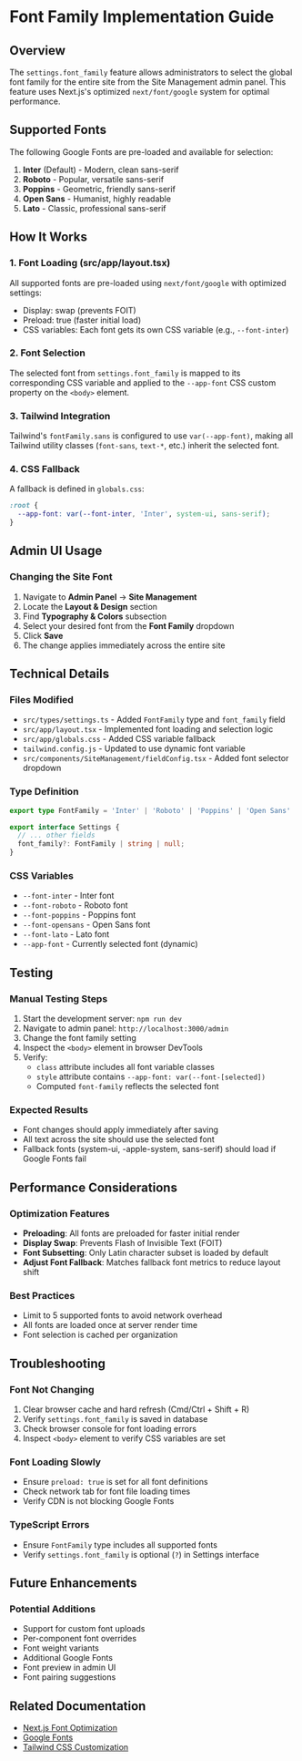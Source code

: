 # Font Family Implementation Guide

## Overview
The `settings.font_family` feature allows administrators to select the global font family for the entire site from the Site Management admin panel. This feature uses Next.js's optimized `next/font/google` system for optimal performance.

## Supported Fonts
The following Google Fonts are pre-loaded and available for selection:

1. **Inter** (Default) - Modern, clean sans-serif
2. **Roboto** - Popular, versatile sans-serif
3. **Poppins** - Geometric, friendly sans-serif
4. **Open Sans** - Humanist, highly readable
5. **Lato** - Classic, professional sans-serif

## How It Works

### 1. Font Loading (src/app/layout.tsx)
All supported fonts are pre-loaded using `next/font/google` with optimized settings:
- Display: swap (prevents FOIT)
- Preload: true (faster initial load)
- CSS variables: Each font gets its own CSS variable (e.g., `--font-inter`)

### 2. Font Selection
The selected font from `settings.font_family` is mapped to its corresponding CSS variable and applied to the `--app-font` CSS custom property on the `<body>` element.

### 3. Tailwind Integration
Tailwind's `fontFamily.sans` is configured to use `var(--app-font)`, making all Tailwind utility classes (`font-sans`, `text-*`, etc.) inherit the selected font.

### 4. CSS Fallback
A fallback is defined in `globals.css`:
```css
:root {
  --app-font: var(--font-inter, 'Inter', system-ui, sans-serif);
}
```

## Admin UI Usage

### Changing the Site Font
1. Navigate to **Admin Panel** → **Site Management**
2. Locate the **Layout & Design** section
3. Find **Typography & Colors** subsection
4. Select your desired font from the **Font Family** dropdown
5. Click **Save**
6. The change applies immediately across the entire site

## Technical Details

### Files Modified
- `src/types/settings.ts` - Added `FontFamily` type and `font_family` field
- `src/app/layout.tsx` - Implemented font loading and selection logic
- `src/app/globals.css` - Added CSS variable fallback
- `tailwind.config.js` - Updated to use dynamic font variable
- `src/components/SiteManagement/fieldConfig.tsx` - Added font selector dropdown

### Type Definition
```typescript
export type FontFamily = 'Inter' | 'Roboto' | 'Poppins' | 'Open Sans' | 'Lato';

export interface Settings {
  // ... other fields
  font_family?: FontFamily | string | null;
}
```

### CSS Variables
- `--font-inter` - Inter font
- `--font-roboto` - Roboto font
- `--font-poppins` - Poppins font
- `--font-opensans` - Open Sans font
- `--font-lato` - Lato font
- `--app-font` - Currently selected font (dynamic)

## Testing

### Manual Testing Steps
1. Start the development server: `npm run dev`
2. Navigate to admin panel: `http://localhost:3000/admin`
3. Change the font family setting
4. Inspect the `<body>` element in browser DevTools
5. Verify:
   - `class` attribute includes all font variable classes
   - `style` attribute contains `--app-font: var(--font-[selected])`
   - Computed `font-family` reflects the selected font

### Expected Results
- Font changes should apply immediately after saving
- All text across the site should use the selected font
- Fallback fonts (system-ui, -apple-system, sans-serif) should load if Google Fonts fail

## Performance Considerations

### Optimization Features
- **Preloading**: All fonts are preloaded for faster initial render
- **Display Swap**: Prevents Flash of Invisible Text (FOIT)
- **Font Subsetting**: Only Latin character subset is loaded by default
- **Adjust Font Fallback**: Matches fallback font metrics to reduce layout shift

### Best Practices
- Limit to 5 supported fonts to avoid network overhead
- All fonts are loaded once at server render time
- Font selection is cached per organization

## Troubleshooting

### Font Not Changing
1. Clear browser cache and hard refresh (Cmd/Ctrl + Shift + R)
2. Verify `settings.font_family` is saved in database
3. Check browser console for font loading errors
4. Inspect `<body>` element to verify CSS variables are set

### Font Loading Slowly
- Ensure `preload: true` is set for all font definitions
- Check network tab for font file loading times
- Verify CDN is not blocking Google Fonts

### TypeScript Errors
- Ensure `FontFamily` type includes all supported fonts
- Verify `settings.font_family` is optional (`?`) in Settings interface

## Future Enhancements

### Potential Additions
- Support for custom font uploads
- Per-component font overrides
- Font weight variants
- Additional Google Fonts
- Font preview in admin UI
- Font pairing suggestions

## Related Documentation
- [Next.js Font Optimization](https://nextjs.org/docs/basic-features/font-optimization)
- [Google Fonts](https://fonts.google.com/)
- [Tailwind CSS Customization](https://tailwindcss.com/docs/font-family)
